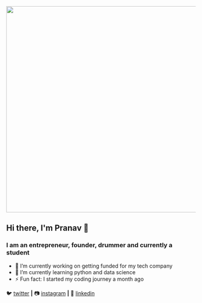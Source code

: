 <img src="https://media.giphy.com/media/13HgwGsXF0aiGY/giphy.gif" width="900" height="550">


## Hi there, I'm Pranav 👋

### I am an entrepreneur, founder, drummer and currently a student


- 🔭 I’m currently working on getting funded for my tech company
- 🌱 I’m currently learning python and data science
- ⚡ Fun fact: I started my coding journey a month ago 



🐦 [twitter][twitter] **|** 
📷 [instagram][instagram] **|** 
👔 [linkedin][linkedin]


[twitter]: https://twitter.com/astroficboy
[instagram]: https://instagram.com/astroficboy
[linkedin]: https://www.linkedin.com/in/pranav-sunil-wankhedkar-744362aa/
